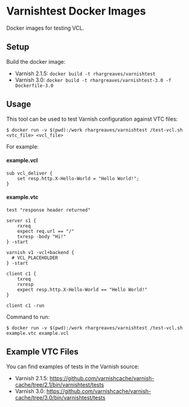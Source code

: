 # Varnishtest Docker Images

Docker images for testing VCL.

## Setup

Build the docker image:

* Varnish 2.1.5: `docker build -t rhargreaves/varnishtest`
* Varnish 3.0: `docker build -t rhargreaves/varnishtest-3.0 -f Dockerfile-3.0`

## Usage

This tool can be used to test Varnish configuration against VTC files:

```
$ docker run -v $(pwd):/work rhargreaves/varnishtest /test-vcl.sh <vtc_file> <vcl_file>
```

For example:

#### example.vcl

```
sub vcl_deliver {
	set resp.http.X-Hello-World = "Hello World!";
}
```

#### example.vtc

```
test "response header returned"

server s1 {
	rxreq
	expect req.url == "/"
	txresp -body "Hi!"
} -start

varnish v1 -vcl+backend {
  # VCL_PLACEHOLDER
} -start

client c1 {
	txreq
	rxresp
	expect resp.http.X-Hello-World == "Hello World!"
}

client c1 -run
```

Command to run:

```
$ docker run -v $(pwd):/work rhargreaves/varnishtest /test-vcl.sh example.vtc example.vcl
```

## Example VTC Files

You can find examples of tests in the Varnish source:

* Varnish 2.1.5: https://github.com/varnishcache/varnish-cache/tree/2.1/bin/varnishtest/tests
* Varnish 3.0: https://github.com/varnishcache/varnish-cache/tree/3.0/bin/varnishtest/tests



